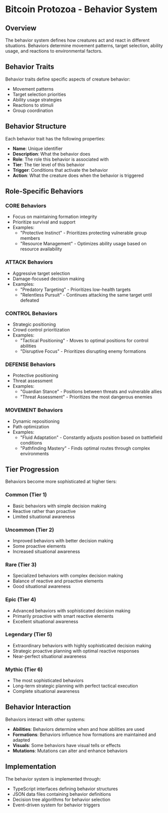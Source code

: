 # Bitcoin Protozoa - Behavior System

## Overview
The behavior system defines how creatures act and react in different situations. Behaviors determine movement patterns, target selection, ability usage, and reactions to environmental factors.

## Behavior Traits
Behavior traits define specific aspects of creature behavior:
- Movement patterns
- Target selection priorities
- Ability usage strategies
- Reactions to stimuli
- Group coordination

## Behavior Structure
Each behavior trait has the following properties:
- **Name**: Unique identifier
- **Description**: What the behavior does
- **Role**: The role this behavior is associated with
- **Tier**: The tier level of this behavior
- **Trigger**: Conditions that activate the behavior
- **Action**: What the creature does when the behavior is triggered

## Role-Specific Behaviors

### CORE Behaviors
- Focus on maintaining formation integrity
- Prioritize survival and support
- Examples:
  - "Protective Instinct" - Prioritizes protecting vulnerable group members
  - "Resource Management" - Optimizes ability usage based on resource availability

### ATTACK Behaviors
- Aggressive target selection
- Damage-focused decision making
- Examples:
  - "Predatory Targeting" - Prioritizes low-health targets
  - "Relentless Pursuit" - Continues attacking the same target until defeated

### CONTROL Behaviors
- Strategic positioning
- Crowd control prioritization
- Examples:
  - "Tactical Positioning" - Moves to optimal positions for control abilities
  - "Disruptive Focus" - Prioritizes disrupting enemy formations

### DEFENSE Behaviors
- Protective positioning
- Threat assessment
- Examples:
  - "Guardian Stance" - Positions between threats and vulnerable allies
  - "Threat Assessment" - Prioritizes the most dangerous enemies

### MOVEMENT Behaviors
- Dynamic repositioning
- Path optimization
- Examples:
  - "Fluid Adaptation" - Constantly adjusts position based on battlefield conditions
  - "Pathfinding Mastery" - Finds optimal routes through complex environments

## Tier Progression
Behaviors become more sophisticated at higher tiers:

### Common (Tier 1)
- Basic behaviors with simple decision making
- Reactive rather than proactive
- Limited situational awareness

### Uncommon (Tier 2)
- Improved behaviors with better decision making
- Some proactive elements
- Increased situational awareness

### Rare (Tier 3)
- Specialized behaviors with complex decision making
- Balance of reactive and proactive elements
- Good situational awareness

### Epic (Tier 4)
- Advanced behaviors with sophisticated decision making
- Primarily proactive with smart reactive elements
- Excellent situational awareness

### Legendary (Tier 5)
- Extraordinary behaviors with highly sophisticated decision making
- Strategic proactive planning with optimal reactive responses
- Near-perfect situational awareness

### Mythic (Tier 6)
- The most sophisticated behaviors
- Long-term strategic planning with perfect tactical execution
- Complete situational awareness

## Behavior Interaction
Behaviors interact with other systems:
- **Abilities**: Behaviors determine when and how abilities are used
- **Formations**: Behaviors influence how formations are maintained and adapted
- **Visuals**: Some behaviors have visual tells or effects
- **Mutations**: Mutations can alter and enhance behaviors

## Implementation
The behavior system is implemented through:
- TypeScript interfaces defining behavior structures
- JSON data files containing behavior definitions
- Decision tree algorithms for behavior selection
- Event-driven system for behavior triggers
